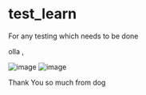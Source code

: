 # test_learn
For any testing which needs to be done

olla ,

![image](https://github.com/Poorva2003/test_learn/assets/114301377/97cce975-6afd-49d5-ba18-cd3a0860a32d)
![image](https://github.com/Poorva2003/test_learn/assets/104309685/0970dac3-3448-4304-9551-e89fdd4cde0d)


 Thank You so much from dog

